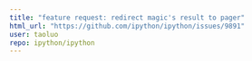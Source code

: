 ```yaml
---
title: "feature request: redirect magic's result to pager"
html_url: "https://github.com/ipython/ipython/issues/9891"
user: taoluo
repo: ipython/ipython
---
```


